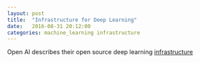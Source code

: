 ```yaml
---
layout: post
title:  "Infrastructure for Deep Learning"
date:   2016-08-31 20:12:00
categories: machine_learning infrastructure 
---
```


Open AI describes their open source deep learning [infrastructure](https://openai.com/blog/infrastructure-for-deep-learning)
